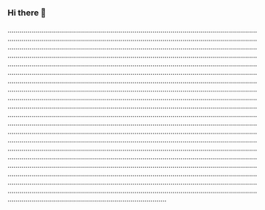 ### Hi there 👋

...............................................................................................................................................................................................................................................................................................................................................................................................................................................................................................................................................................................................................................................................................................................................................................................................................................................................................................................................................................................................................................................................................................................................................................................................................................................................................................................................................................................................................................................................................................................................................................................................................................................................................................................................................................................................................................................................................................................................................................................................................................................................................................................................................................................................................................................................................................................................................................................................................................................................................................................................................................................................................................................................
